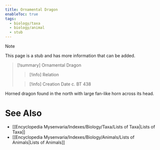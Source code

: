 ```yaml
---
title: Ornamental Dragon
enableToc: true
tags:
  - biology/taxa
  - biology/animal
  - stub
---
```


> [!note]
> This page is a stub and has more information that can be added.

> [!summary] Ornamental Dragon
> > [!info] Relation
>
> > [!info] Creation Date
> > c. BT 438

Horned dragon found in the north with large fan-like horn across its head.

# See Also
- [[Encyclopedia Mysenvaria/Indexes/Biology/Taxa/Lists of Taxa|Lists of Taxa]]
- [[Encyclopedia Mysenvaria/Indexes/Biology/Animals/Lists of Animals|Lists of Animals]]
